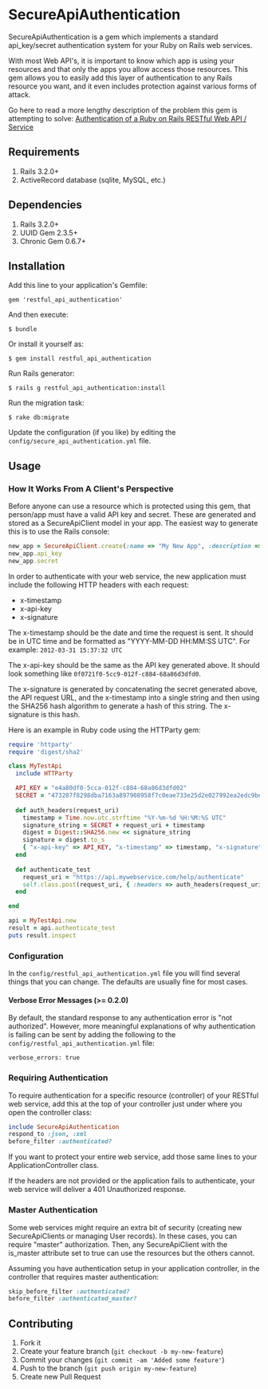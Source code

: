 # SecureApiAuthentication

SecureApiAuthentication is a gem which implements a standard api_key/secret authentication system for your Ruby on Rails web services.

With most Web API's, it is important to know which app is using your resources and that only the apps you allow access those resources. This gem allows you to easily add this layer of authentication to any Rails resource you want, and it even includes protection against various forms of attack.

Go here to read a more lengthy description of the problem this gem is attempting to solve: [Authentication of a Ruby on Rails RESTful Web API / Service](http://www.djkiger.com/?p=41)

## Requirements

1. Rails 3.2.0+
2. ActiveRecord database (sqlite, MySQL, etc.)

## Dependencies

1. Rails 3.2.0+
2. UUID Gem 2.3.5+
3. Chronic Gem 0.6.7+

## Installation

Add this line to your application's Gemfile:

    gem 'restful_api_authentication'

And then execute:

    $ bundle

Or install it yourself as:

    $ gem install restful_api_authentication

Run Rails generator:

    $ rails g restful_api_authentication:install

Run the migration task:

    $ rake db:migrate

Update the configuration (if you like) by editing the `config/secure_api_authentication.yml` file.

## Usage

### How It Works From A Client's Perspective

Before anyone can use a resource which is protected using this gem, that person/app must have a valid API key and secret. These are generated and stored as a SecureApiClient model in your app. The easiest way to generate this is to use the Rails console:

```ruby
new_app = SecureApiClient.create(:name => "My New App", :description => "This is my new application that will access my API.")
new_app.api_key
new_app.secret
```

In order to authenticate with your web service, the new application must include the following HTTP headers with each request:
* x-timestamp
* x-api-key
* x-signature

The x-timestamp should be the date and time the request is sent. It should be in UTC time and be formatted as "YYYY-MM-DD HH:MM:SS UTC". For example: `2012-03-31 15:37:32 UTC`

The x-api-key should be the same as the API key generated above. It should look something like `0f0721f0-5cc9-012f-c884-68a86d3dfd0`.

The x-signature is generated by concatenating the secret generated above, the API request URL, and the x-timestamp into a single string and then using the SHA256 hash algorithm to generate a hash of this string. The x-signature is this hash.

Here is an example in Ruby code using the HTTParty gem:

```ruby
require 'httparty'
require 'digest/sha2'

class MyTestApi
  include HTTParty

  API_KEY = "e4a80df0-5cca-012f-c884-68a86d3dfd02"
  SECRET = "473287f8298dba7163a897908958f7c0eae733e25d2e027992ea2edc9bed2fa8"
  
  def auth_headers(request_uri)
    timestamp = Time.now.utc.strftime "%Y-%m-%d %H:%M:%S UTC"
    signature_string = SECRET + request_uri + timestamp
    digest = Digest::SHA256.new << signature_string
    signature = digest.to_s
    { "x-api-key" => API_KEY, "x-timestamp" => timestamp, "x-signature" => signature }
  end
  
  def authenticate_test
    request_uri = "https://api.mywebservice.com/help/authenticate"
    self.class.post(request_uri, { :headers => auth_headers(request_uri) })
  end

end

api = MyTestApi.new
result = api.authenticate_test
puts result.inspect
```

### Configuration

In the `config/restful_api_authentication.yml` file you will find several things that you can change. The defaults are usually fine for most cases.

#### Verbose Error Messages (>= 0.2.0)

By default, the standard response to any authentication error is "not authorized". However, more meaningful explanations of why authentication is failing can be sent by adding the following to the `config/restful_api_authentication.yml` file:

```
verbose_errors: true
```

### Requiring Authentication

To require authentication for a specific resource (controller) of your RESTful web service, add this at the top of your controller just under where you open the controller class:

```ruby
include SecureApiAuthentication
respond_to :json, :xml
before_filter :authenticated?
```

If you want to protect your entire web service, add those same lines to your ApplicationController class.

If the headers are not provided or the application fails to authenticate, your web service will deliver a 401 Unauthorized response.

### Master Authentication

Some web services might require an extra bit of security (creating new SecureApiClients or managing User records). In these cases, you can require "master" authorization. Then, any SecureApiClient with the is_master attribute set to true can use the resources but the others cannot.

Assuming you have authentication setup in your application controller, in the controller that requires master authentication:

```ruby
skip_before_filter :authenticated?
before_filter :authenticated_master?
```

## Contributing

1. Fork it
2. Create your feature branch (`git checkout -b my-new-feature`)
3. Commit your changes (`git commit -am 'Added some feature'`)
4. Push to the branch (`git push origin my-new-feature`)
5. Create new Pull Request
